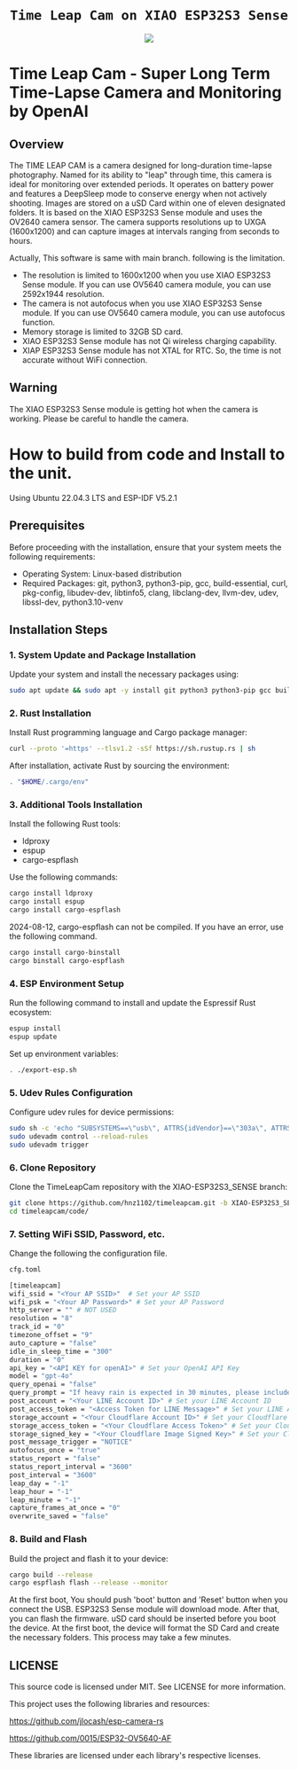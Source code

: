 <div align="center">
  <h1><code>Time Leap Cam on XIAO ESP32S3 Sense</code></h1>
  <p>
    <img src="doc/xiaos3.jpg"/>
  </p>
</div>

# Time Leap Cam - Super Long Term Time-Lapse Camera and Monitoring by OpenAI

## Overview
The TIME LEAP CAM is a camera designed for long-duration time-lapse photography. Named for its ability to "leap" through time, this camera is ideal for monitoring over extended periods. It operates on battery power and features a DeepSleep mode to conserve energy when not actively shooting. Images are stored on a uSD Card within one of eleven designated folders.
It is based on the XIAO ESP32S3 Sense module and uses the OV2640 camera sensor. The camera supports resolutions up to UXGA (1600x1200) and can capture images at intervals ranging from seconds to hours.

Actually, This software is same with main branch. following is the limitation.
- The resolution is limited to 1600x1200 when you use XIAO ESP32S3 Sense module. If you can use OV5640 camera module, you can use 2592x1944 resolution.
- The camera is not autofocus when you use XIAO ESP32S3 Sense module. If you can use OV5640 camera module, you can use autofocus function.
- Memory storage is limited to 32GB SD card.
- XIAO ESP32S3 Sense module has not Qi wireless charging capability.
- XIAP ESP32S3 Sense module has not XTAL for RTC. So, the time is not accurate without WiFi connection.

## Warning
The XIAO ESP32S3 Sense module is getting hot when the camera is working. Please be careful to handle the camera.

# How to build from code and Install to the unit.

Using Ubuntu 22.04.3 LTS and ESP-IDF V5.2.1

## Prerequisites
Before proceeding with the installation, ensure that your system meets the following requirements:
- Operating System: Linux-based distribution
- Required Packages: git, python3, python3-pip, gcc, build-essential, curl, pkg-config, libudev-dev, libtinfo5, clang, libclang-dev, llvm-dev, udev, libssl-dev, python3.10-venv

## Installation Steps

### 1. System Update and Package Installation
Update your system and install the necessary packages using:
```bash
sudo apt update && sudo apt -y install git python3 python3-pip gcc build-essential curl pkg-config libudev-dev libtinfo5 clang libclang-dev llvm-dev udev libssl-dev python3.10-venv
```

### 2. Rust Installation
Install Rust programming language and Cargo package manager:
```bash
curl --proto '=https' --tlsv1.2 -sSf https://sh.rustup.rs | sh
```
After installation, activate Rust by sourcing the environment:
```bash
. "$HOME/.cargo/env"
```

### 3. Additional Tools Installation
Install the following Rust tools:
- ldproxy
- espup
- cargo-espflash

Use the following commands:
```bash
cargo install ldproxy
cargo install espup
cargo install cargo-espflash
```
2024-08-12, cargo-espflash can not be compiled.
If you have an error, use the following command.
```bash
cargo install cargo-binstall
cargo binstall cargo-espflash 
```

### 4. ESP Environment Setup
Run the following command to install and update the Espressif Rust ecosystem:
```bash
espup install
espup update
```
Set up environment variables:
```bash
. ./export-esp.sh
```

### 5. Udev Rules Configuration
Configure udev rules for device permissions:
```bash
sudo sh -c 'echo "SUBSYSTEMS==\"usb\", ATTRS{idVendor}==\"303a\", ATTRS{idProduct}==\"1001\", MODE=\"0666\"" > /etc/udev/rules.d/99-esp32.rules'
sudo udevadm control --reload-rules
sudo udevadm trigger
```

### 6. Clone Repository
Clone the TimeLeapCam repository with the XIAO-ESP32S3_SENSE branch:
```bash
git clone https://github.com/hnz1102/timeleapcam.git -b XIAO-ESP32S3_SENSE
cd timeleapcam/code/
```

### 7. Setting WiFi SSID, Password, etc.
Change the following the configuration file.
```bash
cfg.toml

[timeleapcam]
wifi_ssid = "<Your AP SSID>"  # Set your AP SSID
wifi_psk = "<Your AP Password>" # Set your AP Password
http_server = "" # NOT USED
resolution = "8"
track_id = "0"
timezone_offset = "9"
auto_capture = "false"
idle_in_sleep_time = "300"
duration = "0"
api_key = "<API KEY for openAI>" # Set your OpenAI API Key
model = "gpt-4o"
query_openai = "false"
query_prompt = "If heavy rain is expected in 30 minutes, please include a 'NOTICE' with the reason in your reply. If not, simply respond with 'NONE'. Heavy rain is defined as 30mm/h or more."
post_account = "<Your LINE Account ID>" # Set your LINE Account ID
post_access_token = "<Access Token for LINE Message>" # Set your LINE Access Token
storage_account = "<Your Cloudflare Account ID>" # Set your Cloudflare Account ID
storage_access_token = "<Your Cloudflare Access Token>" # Set your Cloudflare Access Token
storage_signed_key = "<Your Cloudflare Image Signed Key>" # Set your Cloudflare Image Signed Key
post_message_trigger = "NOTICE"
autofocus_once = "true"
status_report = "false"
status_report_interval = "3600"
post_interval = "3600"
leap_day = "-1"
leap_hour = "-1"
leap_minute = "-1"
capture_frames_at_once = "0"
overwrite_saved = "false"
```

### 8. Build and Flash
Build the project and flash it to your device:
```bash
cargo build --release
cargo espflash flash --release --monitor
```
At the first boot, You should push 'boot' button and 'Reset' button when you connect the USB. ESP32S3 Sense module will download mode. After that, you can flash the firmware.
uSD card should be inserted before you boot the device. At the first boot, the device will format the SD Card and create the necessary folders. This process may take a few minutes.

## LICENSE
This source code is licensed under MIT. See LICENSE for more information.

This project uses the following libraries and resources:
  
https://github.com/jlocash/esp-camera-rs

https://github.com/0015/ESP32-OV5640-AF

These libraries are licensed under each library's respective licenses.